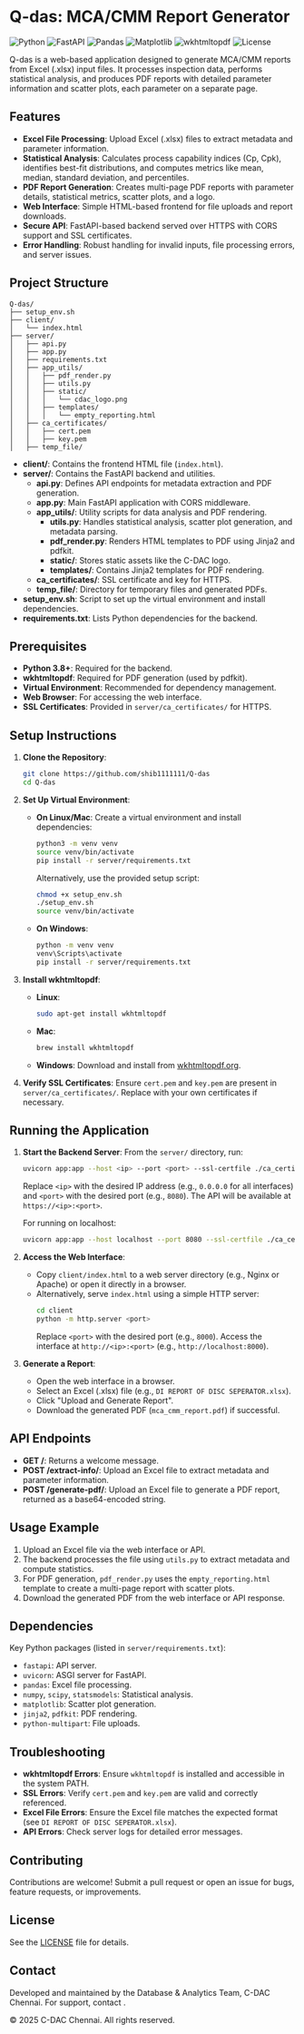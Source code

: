 # Q-das: MCA/CMM Report Generator

![Python](https://img.shields.io/badge/Python-3.10%2B-blue)
![FastAPI](https://img.shields.io/badge/FastAPI-0.110%2B-009688)
![Pandas](https://img.shields.io/badge/Pandas-Data%20Analysis-darkblue)
![Matplotlib](https://img.shields.io/badge/Matplotlib-Visualization-red)
![wkhtmltopdf](https://img.shields.io/badge/wkhtmltopdf-0.12.6-blue)
![License](https://img.shields.io/badge/License-MIT-green)

Q-das is a web-based application designed to generate MCA/CMM reports from Excel (.xlsx) input files. It processes inspection data, performs statistical analysis, and produces PDF reports with detailed parameter information and scatter plots, each parameter on a separate page.

## Features
- **Excel File Processing**: Upload Excel (.xlsx) files to extract metadata and parameter information.
- **Statistical Analysis**: Calculates process capability indices (Cp, Cpk), identifies best-fit distributions, and computes metrics like mean, median, standard deviation, and percentiles.
- **PDF Report Generation**: Creates multi-page PDF reports with parameter details, statistical metrics, scatter plots, and a logo.
- **Web Interface**: Simple HTML-based frontend for file uploads and report downloads.
- **Secure API**: FastAPI-based backend served over HTTPS with CORS support and SSL certificates.
- **Error Handling**: Robust handling for invalid inputs, file processing errors, and server issues.

## Project Structure
```
Q-das/
├── setup_env.sh
├── client/
│   └── index.html
├── server/
│   ├── api.py
│   ├── app.py
│   ├── requirements.txt
│   ├── app_utils/
│   │   ├── pdf_render.py
│   │   ├── utils.py
│   │   ├── static/
│   │   │   └── cdac_logo.png
│   │   ├── templates/
│   │   │   └── empty_reporting.html
│   ├── ca_certificates/
│   │   ├── cert.pem
│   │   ├── key.pem
│   ├── temp_file/
```

- **client/**: Contains the frontend HTML file (`index.html`).
- **server/**: Contains the FastAPI backend and utilities.
  - **api.py**: Defines API endpoints for metadata extraction and PDF generation.
  - **app.py**: Main FastAPI application with CORS middleware.
  - **app_utils/**: Utility scripts for data analysis and PDF rendering.
    - **utils.py**: Handles statistical analysis, scatter plot generation, and metadata parsing.
    - **pdf_render.py**: Renders HTML templates to PDF using Jinja2 and pdfkit.
    - **static/**: Stores static assets like the C-DAC logo.
    - **templates/**: Contains Jinja2 templates for PDF rendering.
  - **ca_certificates/**: SSL certificate and key for HTTPS.
  - **temp_file/**: Directory for temporary files and generated PDFs.
- **setup_env.sh**: Script to set up the virtual environment and install dependencies.
- **requirements.txt**: Lists Python dependencies for the backend.

## Prerequisites
- **Python 3.8+**: Required for the backend.
- **wkhtmltopdf**: Required for PDF generation (used by pdfkit).
- **Virtual Environment**: Recommended for dependency management.
- **Web Browser**: For accessing the web interface.
- **SSL Certificates**: Provided in `server/ca_certificates/` for HTTPS.

## Setup Instructions

1. **Clone the Repository**:
   ```bash
   git clone https://github.com/shib1111111/Q-das
   cd Q-das
   ```

2. **Set Up Virtual Environment**:
   - **On Linux/Mac**:
     Create a virtual environment and install dependencies:
     ```bash
     python3 -m venv venv
     source venv/bin/activate
     pip install -r server/requirements.txt
     ```
     Alternatively, use the provided setup script:
     ```bash
     chmod +x setup_env.sh
     ./setup_env.sh
     source venv/bin/activate
     ```
   - **On Windows**:
     ```bash
     python -m venv venv
     venv\Scripts\activate
     pip install -r server/requirements.txt
     ```

3. **Install wkhtmltopdf**:
   - **Linux**:
     ```bash
     sudo apt-get install wkhtmltopdf
     ```
   - **Mac**:
     ```bash
     brew install wkhtmltopdf
     ```
   - **Windows**: Download and install from [wkhtmltopdf.org](https://wkhtmltopdf.org/downloads.html).

4. **Verify SSL Certificates**:
   Ensure `cert.pem` and `key.pem` are present in `server/ca_certificates/`. Replace with your own certificates if necessary.

## Running the Application

1. **Start the Backend Server**:
   From the `server/` directory, run:
   ```bash
   uvicorn app:app --host <ip> --port <port> --ssl-certfile ./ca_certificates/cert.pem --ssl-keyfile ./ca_certificates/key.pem
   ```
   Replace `<ip>` with the desired IP address (e.g., `0.0.0.0` for all interfaces) and `<port>` with the desired port (e.g., `8080`).
   The API will be available at `https://<ip>:<port>`.

   For running on localhost:
   ```bash
   uvicorn app:app --host localhost --port 8080 --ssl-certfile ./ca_certificates/cert.pem --ssl-keyfile ./ca_certificates/key.pem
   ```

2. **Access the Web Interface**:
   - Copy `client/index.html` to a web server directory (e.g., Nginx or Apache) or open it directly in a browser.
   - Alternatively, serve `index.html` using a simple HTTP server:
     ```bash
     cd client
     python -m http.server <port>
     ```
     Replace `<port>` with the desired port (e.g., `8000`).
     Access the interface at `http://<ip>:<port>` (e.g., `http://localhost:8000`).

3. **Generate a Report**:
   - Open the web interface in a browser.
   - Select an Excel (.xlsx) file (e.g., `DI REPORT OF DISC SEPERATOR.xlsx`).
   - Click "Upload and Generate Report".
   - Download the generated PDF (`mca_cmm_report.pdf`) if successful.

## API Endpoints
- **GET /**: Returns a welcome message.
- **POST /extract-info/**: Upload an Excel file to extract metadata and parameter information.
- **POST /generate-pdf/**: Upload an Excel file to generate a PDF report, returned as a base64-encoded string.

## Usage Example
1. Upload an Excel file via the web interface or API.
2. The backend processes the file using `utils.py` to extract metadata and compute statistics.
3. For PDF generation, `pdf_render.py` uses the `empty_reporting.html` template to create a multi-page report with scatter plots.
4. Download the generated PDF from the web interface or API response.

## Dependencies
Key Python packages (listed in `server/requirements.txt`):
- `fastapi`: API server.
- `uvicorn`: ASGI server for FastAPI.
- `pandas`: Excel file processing.
- `numpy`, `scipy`, `statsmodels`: Statistical analysis.
- `matplotlib`: Scatter plot generation.
- `jinja2`, `pdfkit`: PDF rendering.
- `python-multipart`: File uploads.

## Troubleshooting
- **wkhtmltopdf Errors**: Ensure `wkhtmltopdf` is installed and accessible in the system PATH.
- **SSL Errors**: Verify `cert.pem` and `key.pem` are valid and correctly referenced.
- **Excel File Errors**: Ensure the Excel file matches the expected format (see `DI REPORT OF DISC SEPERATOR.xlsx`).
- **API Errors**: Check server logs for detailed error messages.

## Contributing
Contributions are welcome! Submit a pull request or open an issue for bugs, feature requests, or improvements.

## License
See the [LICENSE](./LICENSE) file for details.

## Contact
Developed and maintained by the Database & Analytics Team, C-DAC Chennai.
For support, contact <insert-contact-email>.

© 2025 C-DAC Chennai. All rights reserved.